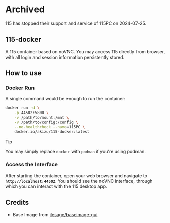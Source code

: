 # Archived
115 has stopped their support and service of 115PC on 2024-07-25.

## 115-docker
A 115 container based on noVNC. You may access 115 directly from browser, with all login and session information persistently stored.

## How to use
### Docker Run
A single command would be enough to run the container:

```bash
docker run -d \
    -p 44582:5800 \
    -v /path/to/mount:/mnt \
    -v /path/to/config:/config \
    --no-healthcheck --name=115PC \
    docker.io/akizu/115-docker:latest
```

> [!TIP]
> You may simply replace `docker` with `podman` if you're using podman.

### Access the Interface
After starting the container, open your web browser and navigate to **`http://localhost:44582`**. You should see the noVNC interface, through which you can interact with the 115 desktop app.

## Credits
- Base Image from [jlesage/baseimage-gui](https://github.com/jlesage/docker-baseimage-gui)
